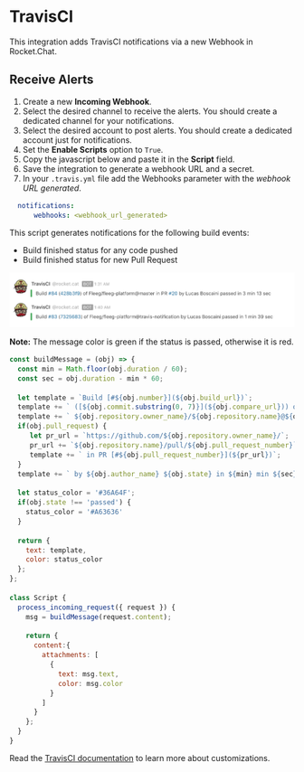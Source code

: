 # TravisCI

This integration adds TravisCI notifications via a new Webhook in Rocket.Chat.

## Receive Alerts

1. Create a new **Incoming Webhook**.
2. Select the desired channel to receive the alerts. You should create a dedicated channel for your notifications.
3. Select the desired account to post alerts. You should create a dedicated account just for notifications.
4. Set the **Enable Scripts** option to `True`.
5. Copy the javascript below and paste it in the **Script** field.
6. Save the integration to generate a webhook URL and a secret.
7. In your `.travis.yml` file add the Webhooks parameter with the _webhook URL generated_.

```yaml
  notifications:
      webhooks: <webhook_url_generated>
```

This script generates notifications for the following build events:

- Build finished status for any code pushed
- Build finished status for new Pull Request

![Screenshot of messages generated by TravisCI integration script](travis-ci.png)

**Note:** The message color is green if the status is passed, otherwise it is red.

```javascript
const buildMessage = (obj) => {
  const min = Math.floor(obj.duration / 60);
  const sec = obj.duration - min * 60;

  let template = `Build [#${obj.number}](${obj.build_url})`;
  template += ` ([${obj.commit.substring(0, 7)}](${obj.compare_url})) of`
  template += ` ${obj.repository.owner_name}/${obj.repository.name}@${obj.branch}`;
  if(obj.pull_request) {
     let pr_url = `https://github.com/${obj.repository.owner_name}/`;
     pr_url += `${obj.repository.name}/pull/${obj.pull_request_number}`;
     template += ` in PR [#${obj.pull_request_number}](${pr_url})`;
  }
  template += ` by ${obj.author_name} ${obj.state} in ${min} min ${sec} sec`;

  let status_color = '#36A64F';
  if(obj.state !== 'passed') {
    status_color = '#A63636'
  }

  return {
    text: template,
    color: status_color
  };
};

class Script {
  process_incoming_request({ request }) {
    msg = buildMessage(request.content);

    return {
      content:{
        attachments: [
          {
            text: msg.text,
            color: msg.color
          }
        ]
      }
    };
  }
}
```

Read the [TravisCI documentation](<https://docs.travis-ci.com/user/notifications/#Configuring-webhook-notifications>) to learn more about customizations.
